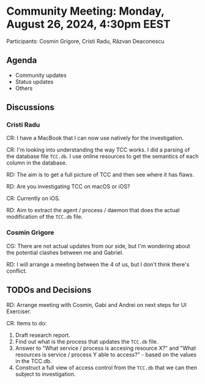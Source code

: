 # Community Meeting: Monday, August 26, 2024, 4:30pm EEST

Participants: Cosmin Grigore, Cristi Radu, Răzvan Deaconescu

## Agenda

* Community updates
* Status updates
* Others

## Discussions

### Cristi Radu

CR: I have a MacBook that I can now use natively for the investigation.

CR: I'm looking into understanding the way TCC works.
I did a parsing of the database file `TCC.db`.
I use online resources to get the semantics of each column in the database.

RD: The aim is to get a full picture of TCC and then see where it has flaws.

RD: Are you investigating TCC on macOS or iOS?

CR: Currently on iOS.

RD: Aim to extract the agent / process / daemon that does the actual modification of the `TCC.db` file.

### Cosmin Grigore

CG: There are not actual updates from our side, but I'm wondering about the potential clashes between me and Gabriel.

RD: I will arrange a meeting between the 4 of us, but I don't think there's conflict.

## TODOs and Decisions

RD: Arrange meeting with Cosmin, Gabi and Andrei on next steps for UI Exerciser.

CR: Items to do:

1. Draft research report.
1. Find out what is the process that updates the `TCC.db` file.
1. Answer to "What service / process is accesing resource X?" and "What resources is service / process Y able to access?" - based on the values in the TCC.db.
1. Construct a full view of access control from the `TCC.db` that we can then subject to investigation.
